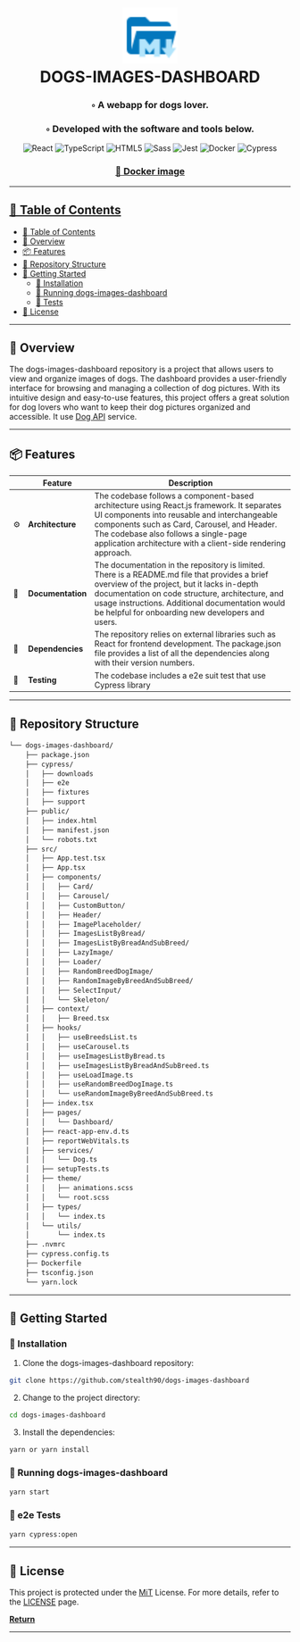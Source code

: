 <div align="center">
<h1 align="center">
<img src="https://raw.githubusercontent.com/PKief/vscode-material-icon-theme/ec559a9f6bfd399b82bb44393651661b08aaf7ba/icons/folder-markdown-open.svg" width="100" />
<br>DOGS-IMAGES-DASHBOARD</h1>
<h3>◦ A webapp for dogs lover.</h3>
<h3>◦ Developed with the software and tools below.</h3>

<p align="center">
<img src="https://img.shields.io/badge/React-61DAFB.svg?style=plastic&logo=React&logoColor=black" alt="React" />
<img src="https://img.shields.io/badge/TypeScript-3178C6.svg?style=plastic&logo=TypeScript&logoColor=white" alt="TypeScript" />
<img src="https://img.shields.io/badge/HTML5-E34F26.svg?style=plastic&logo=HTML5&logoColor=white" alt="HTML5" />
<img src="https://img.shields.io/badge/Sass-CC6699.svg?style=plastic&logo=Sass&logoColor=white" alt="Sass" />
<img src="https://img.shields.io/badge/Jest-C21325.svg?style=plastic&logo=Jest&logoColor=white" alt="Jest" />
<img src="https://img.shields.io/badge/Docker-3178C6.svg?style=plastic&logo=Docker&logoColor=white" alt="Docker" />
<img src="https://img.shields.io/badge/Cypress-C.svg?style=plastic&logo=Cypress&logoColor=white" alt="Cypress" />

<a href="https://hub.docker.com/repository/docker/ppetralia/dogs-images-dashboard/general"><h3>🎯 Docker image</h3></p>
</p>

</div>



---

## 📖 Table of Contents
- [📖 Table of Contents](#-table-of-contents)
- [📍 Overview](#-overview)
- [📦 Features](#-features)
- [📂 Repository Structure](#-repository-structure)
- [🚀 Getting Started](#-getting-started)
    - [🔧 Installation](#-installation)
    - [🤖 Running dogs-images-dashboard](#-running-dogs-images-dashboard)
    - [🧪 Tests](#-tests)
- [📄 License](#-license)

---


## 📍 Overview

The dogs-images-dashboard repository is a project that allows users to view and organize images of dogs. The dashboard provides a user-friendly interface for browsing and managing a collection of dog pictures. With its intuitive design and easy-to-use features, this project offers a great solution for dog lovers who want to keep their dog pictures organized and accessible. It use [Dog API](https://dog.ceo/dog-api/) service.

---

## 📦 Features

|    | Feature            | Description                                                                                                        |
|----|--------------------|--------------------------------------------------------------------------------------------------------------------|
| ⚙️ | **Architecture**   | The codebase follows a component-based architecture using React.js framework. It separates UI components into reusable and interchangeable components such as Card, Carousel, and Header. The codebase also follows a single-page application architecture with a client-side rendering approach. |
| 📄 | **Documentation**  | The documentation in the repository is limited. There is a README.md file that provides a brief overview of the project, but it lacks in-depth documentation on code structure, architecture, and usage instructions. Additional documentation would be helpful for onboarding new developers and users.|
| 🔗 | **Dependencies**   | The repository relies on external libraries such as React for frontend development. The package.json file provides a list of all the dependencies along with their version numbers. |
| 🧪 | **Testing**        | The codebase includes a e2e suit test that use Cypress library

---

## 📂 Repository Structure

```sh
└── dogs-images-dashboard/
    ├── package.json
    ├── cypress/
    │   ├── downloads
    │   ├── e2e
    │   ├── fixtures
    │   ├── support
    ├── public/
    │   ├── index.html
    │   ├── manifest.json
    │   └── robots.txt
    ├── src/
    │   ├── App.test.tsx
    │   ├── App.tsx
    │   ├── components/
    │   │   ├── Card/
    │   │   ├── Carousel/
    │   │   ├── CustomButton/
    │   │   ├── Header/
    │   │   ├── ImagePlaceholder/
    │   │   ├── ImagesListByBread/
    │   │   ├── ImagesListByBreadAndSubBreed/
    │   │   ├── LazyImage/
    │   │   ├── Loader/
    │   │   ├── RandomBreedDogImage/
    │   │   ├── RandomImageByBreedAndSubBreed/
    │   │   ├── SelectInput/
    │   │   └── Skeleton/
    │   ├── context/
    │   │   ├── Breed.tsx
    │   ├── hooks/
    │   │   ├── useBreedsList.ts
    │   │   ├── useCarousel.ts
    │   │   ├── useImagesListByBread.ts
    │   │   ├── useImagesListByBreadAndSubBreed.ts
    │   │   ├── useLoadImage.ts
    │   │   ├── useRandomBreedDogImage.ts
    │   │   └── useRandomImageByBreedAndSubBreed.ts
    │   ├── index.tsx
    │   ├── pages/
    │   │   └── Dashboard/
    │   ├── react-app-env.d.ts
    │   ├── reportWebVitals.ts
    │   ├── services/
    │   │   └── Dog.ts
    │   ├── setupTests.ts
    │   ├── theme/
    │   │   ├── animations.scss
    │   │   └── root.scss
    │   ├── types/
    │   │   └── index.ts
    │   └── utils/
    │       └── index.ts
    ├── .nvmrc
    ├── cypress.config.ts
    ├── Dockerfile
    ├── tsconfig.json
    └── yarn.lock

```

---
## 🚀 Getting Started

### 🔧 Installation

1. Clone the dogs-images-dashboard repository:
```sh
git clone https://github.com/stealth90/dogs-images-dashboard
```

2. Change to the project directory:
```sh
cd dogs-images-dashboard
```

3. Install the dependencies:
```sh
yarn or yarn install
```

### 🤖 Running dogs-images-dashboard

```sh
yarn start
```

### 🧪 e2e Tests
```sh
yarn cypress:open
```
---

## 📄 License


This project is protected under the [MiT](https://choosealicense.com/licenses/mit) License. For more details, refer to the [LICENSE](https://choosealicense.com/licenses/) page.

[**Return**](#Top)

---

